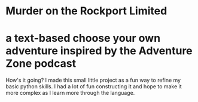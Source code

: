 # Murder on the Rockport Limited

# a text-based choose your own adventure inspired by the Adventure Zone podcast

How's it going? I made this small little project as a fun way to refine my basic python skills. I had a lot of fun constructing it and hope to make it more complex as I learn more through the language.
